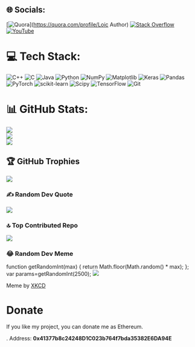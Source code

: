 
## 🌐 Socials:
[![Quora](https://img.shields.io/badge/Quora-%23B92B27.svg?logo=Quora&logoColor=white)](https://quora.com/profile/Loic Author) [![Stack Overflow](https://img.shields.io/badge/-Stackoverflow-FE7A16?logo=stack-overflow&logoColor=white)](https://stackoverflow.com/users/19161519) [![YouTube](https://img.shields.io/badge/YouTube-%23FF0000.svg?logo=YouTube&logoColor=white)](https://youtube.com/@UCflGTsS5njzXgJNXAUDlN8g) 

# 💻 Tech Stack:
![C++](https://img.shields.io/badge/c++-%2300599C.svg?style=for-the-badge&logo=c%2B%2B&logoColor=white) ![C](https://img.shields.io/badge/c-%2300599C.svg?style=for-the-badge&logo=c&logoColor=white) ![Java](https://img.shields.io/badge/java-%23ED8B00.svg?style=for-the-badge&logo=openjdk&logoColor=white) ![Python](https://img.shields.io/badge/python-3670A0?style=for-the-badge&logo=python&logoColor=ffdd54) ![NumPy](https://img.shields.io/badge/numpy-%23013243.svg?style=for-the-badge&logo=numpy&logoColor=white) ![Matplotlib](https://img.shields.io/badge/Matplotlib-%23ffffff.svg?style=for-the-badge&logo=Matplotlib&logoColor=black) ![Keras](https://img.shields.io/badge/Keras-%23D00000.svg?style=for-the-badge&logo=Keras&logoColor=white) ![Pandas](https://img.shields.io/badge/pandas-%23150458.svg?style=for-the-badge&logo=pandas&logoColor=white) ![PyTorch](https://img.shields.io/badge/PyTorch-%23EE4C2C.svg?style=for-the-badge&logo=PyTorch&logoColor=white) ![scikit-learn](https://img.shields.io/badge/scikit--learn-%23F7931E.svg?style=for-the-badge&logo=scikit-learn&logoColor=white) ![Scipy](https://img.shields.io/badge/SciPy-%230C55A5.svg?style=for-the-badge&logo=scipy&logoColor=%white) ![TensorFlow](https://img.shields.io/badge/TensorFlow-%23FF6F00.svg?style=for-the-badge&logo=TensorFlow&logoColor=white) ![Git](https://img.shields.io/badge/git-%23F05033.svg?style=for-the-badge&logo=git&logoColor=white)
# 📊 GitHub Stats:
![](https://github-readme-stats.vercel.app/api?username=BillLoic&theme=dark&hide_border=false&include_all_commits=false&count_private=false)<br/>
![](https://github-readme-streak-stats.herokuapp.com/?user=BillLoic&theme=dark&hide_border=false)<br/>
![](https://github-readme-stats.vercel.app/api/top-langs/?username=BillLoic&theme=dark&hide_border=false&include_all_commits=false&count_private=false&layout=compact)

## 🏆 GitHub Trophies
![](https://github-profile-trophy.vercel.app/?username=BillLoic&theme=radical&no-frame=false&no-bg=true&margin-w=4)

### ✍️ Random Dev Quote
![](https://quotes-github-readme.vercel.app/api?type=horizontal&theme=radical)

### 🔝 Top Contributed Repo
![](https://github-contributor-stats.vercel.app/api?username=BillLoic&limit=5&theme=dark&combine_all_yearly_contributions=true)

### 😂 Random Dev Meme
<scripts>
function getRandomInt(max) {
  return Math.floor(Math.random() * max);
};
var params=getRandomInt(2500);
</scripts>
<img src=https://xkcd.com/{params}/></img>

Meme by <a href=https://xkcd.com>XKCD</a>

# Donate

<p>If you like my project, you can donate me as Ethereum.</p>.
Address: <strong>0x41377b8c24248D1C023b764f7bda35382E6DA94E</strong>
